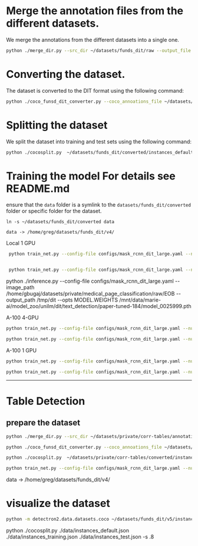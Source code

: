 Merge the annotation files from the different datasets.
=======================================================

We merge the annotations from the different datasets into a single one. 

```bash
python ./merge_dir.py --src_dir ~/datasets/funds_dit/raw --output_file ~/datasets/funds_dit/converted/merged.json
```

Converting the dataset.
=======================

The dataset is converted to the DIT format using the following command:

```bash
python ./coco_funsd_dit_converter.py --coco_annoations_file ~/datasets/funds_dit/converted/merged.json --output_file ~/datasets/funds_dit/converted/instances_default.json
```


Splitting the dataset
=====================
We split the dataset into training and test sets using the following command:

```bash
python ./cocosplit.py  ~/datasets/funds_dit/converted/instances_default.json ~/datasets/funds_dit/converted/instances_training.json ~/datasets/funds_dit/converted/instances_test.json -s .8
```



Training the model
For details see README.md
=======================

ensure that the `data` folder is a symlink to the `datasets/funds_dit/converted` folder or specific folder for the dataset.

```
ln -s ~/datasets/funds_dit/converted data

data -> /home/greg/datasets/funds_dit/v4/
```

Local 1 GPU


```bash
 python train_net.py --config-file configs/mask_rcnn_dit_large.yaml --num-gpus 1 --resume MODEL.WEIGHTS /home/greg/tmp/models/dit_text_detection/tuned-2500-LARGE-v2/model_final.pth  OUTPUT_DIR /home/greg/tmp/models/dit_text_detection/tuned-2500-LARGE-v3 SOLVER.IMS_PER_BATCH 1


 python train_net.py --config-file configs/mask_rcnn_dit_large.yaml --num-gpus 1 --resume MODEL.WEIGHTS ~/dev/marieai/marie-ai/model_zoo/unilm/dit/text_detection/td-syn_dit-l_mrcnn.pth  OUTPUT_DIR ~/tmp/models/dit_text_detection/fixed-segmenation SOLVER.IMS_PER_BATCH 1

```

 python ./inference.py --config-file configs/mask_rcnn_dit_large.yaml  --image_path /home/gbugaj/datasets/private/medical_page_classification/raw/EOB  --output_path /tmp/dit --opts  MODEL.WEIGHTS /mnt/data/marie-ai/model_zoo/unilm/dit/text_detection/paper-tuned-184/model_0025999.pth


A-100 4-GPU

```bash
python train_net.py --config-file configs/mask_rcnn_dit_large.yaml --num-gpus 4 --resume MODEL.WEIGHTS ~/model_zoo/unilm/dit/text_detection/td-syn_dit-l_mrcnn.pth  OUTPUT_DIR ~/models/dit_text_detection/tuned-01 SOLVER.IMS_PER_BATCH 8

python train_net.py --config-file configs/mask_rcnn_dit_large.yaml --num-gpus 4 --resume MODEL.WEIGHTS ~/models/dit_text_detection/tuned-01/model_0022999.pth  OUTPUT_DIR ~/models/dit_text_detection/tuned-02 SOLVER.IMS_PER_BATCH 8
```

A-100 1 GPU

```bash
python train_net.py --config-file configs/mask_rcnn_dit_large.yaml --num-gpus 1 --resume MODEL.WEIGHTS ~/model_zoo/unilm/dit/text_detection/td-syn_dit-l_mrcnn.pth  OUTPUT_DIR ~/models/dit_text_detection/tuned-01 SOLVER.IMS_PER_BATCH 4

python train_net.py --config-file configs/mask_rcnn_dit_large.yaml --num-gpus 1 --resume MODEL.WEIGHTS ~/models/dit_text_detection/tuned-01/model_0048999.pth OUTPUT_DIR ~/models/dit_text_detection/tuned-02 SOLVER.IMS_PER_BATCH 4
```    

------------------------------------------------------------------------------------------------------------------------
# Table Detection

## prepare the dataset


```bash
python ./merge_dir.py --src_dir ~/datasets/private/corr-tables/annotations --output_file ~/datasets/private/corr-tables/converted/merged.json

```

```bash
python ./coco_funsd_dit_converter.py --coco_annoations_file ~/datasets/private/corr-tables/converted/merged.json --output_file ~/datasets/private/corr-tables/converted/instances_default.json
```

```bash
python ./cocosplit.py  ~/datasets/private/corr-tables/converted/instances_default.json ~/datasets/private/corr-tables/converted/instances_training.json ~/datasets/private/corr-tables/converted/instances_test.json -s .8
```


```bash 
python train_net.py --config-file configs/mask_rcnn_dit_large.yaml --num-gpus 1 --resume MODEL.WEIGHTS ~/dev/marieai/marie-ai/model_zoo/unilm/dit/text_detection/td-syn_dit-l_mrcnn.pth  OUTPUT_DIR ~/models/dit_text_detection/tuned-01 SOLVER.IMS_PER_BATCH 1


```


data -> /home/greg/datasets/funds_dit/v4/


# visualize the dataset

```bash
python -m detectron2.data.datasets.coco ~/datasets/funds_dit/v5/instances_training.json ~/datasets/funds_dit/v5/imgs  dit_dataset
```


python ./cocosplit.py  ./data/instances_default.json ./data/instances_training.json ./data/instances_test.json -s .8